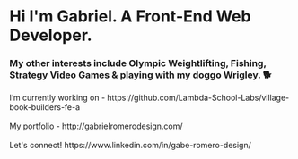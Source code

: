 <h1>Hi I'm Gabriel. A Front-End Web Developer.</h1>

<h3>My other interests include Olympic Weightlifting, Fishing, Strategy Video Games & playing with my doggo Wrigley. 🐕</h3>
I’m currently working on - https://github.com/Lambda-School-Labs/village-book-builders-fe-a<br><br>
My portfolio - http://gabrielromerodesign.com/<br><br>
Let's connect! https://www.linkedin.com/in/gabe-romero-design/
